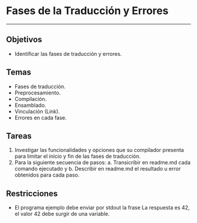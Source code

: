 # Fases de la Traducción y Errores
---
## Objetivos
+ Identificar las fases de traducción y errores.
## Temas
+ Fases de traducción.
+ Preprocesamiento.
+ Compilación.
+ Ensamblado.
+ Vinculación (Link).
+ Errores en cada fase.
## Tareas
1. Investigar las funcionalidades y opciones que su compilador presenta para
limitar el inicio y fin de las fases de traducción.
2. Para la siguiente secuencia de pasos:
a. Transicribir en readme.md cada comando ejecutado y
b. Describir en readme.md el resultado u error obtenidos para cada paso.

## Restricciones
+ El programa ejemplo debe enviar por stdout la frase La respuesta es 42, el
valor 42 debe surgir de una variable.

